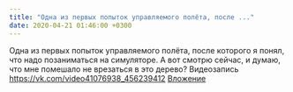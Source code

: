 ```yaml
---
title: "Одна из первых попыток управляемого полёта, после ..."
date: 2020-04-21 01:46:00 +0300
---
```


Одна из первых попыток управляемого полёта, после которого я понял, что надо позаниматься на симуляторе. А вот смотрю сейчас, и думаю, что мне помешало не врезаться в это дерево?
Видеозапись
<a class="vk-attach" href="https://vk.com/video41076938_456239412">https://vk.com/video41076938_456239412</a>
<a class="vk-attach" href="https://vk.com/video41076938_456239412">Вложение</a>
